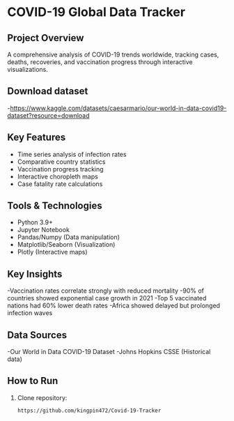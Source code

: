 # COVID-19 Global Data Tracker

## Project Overview
A comprehensive analysis of COVID-19 trends worldwide, tracking cases, deaths, recoveries, and vaccination progress through interactive visualizations.

## Download dataset
 -https://www.kaggle.com/datasets/caesarmario/our-world-in-data-covid19-dataset?resource=download
## Key Features
- Time series analysis of infection rates
- Comparative country statistics
- Vaccination progress tracking
- Interactive choropleth maps
- Case fatality rate calculations

## Tools & Technologies
- Python 3.9+
- Jupyter Notebook
- Pandas/Numpy (Data manipulation)
- Matplotlib/Seaborn (Visualization)
- Plotly (Interactive maps)

## Key Insights
-Vaccination rates correlate strongly with reduced mortality
-90% of countries showed exponential case growth in 2021
-Top 5 vaccinated nations had 60% lower death rates
-Africa showed delayed but prolonged infection waves

## Data Sources
-Our World in Data COVID-19 Dataset
-Johns Hopkins CSSE (Historical data)

## How to Run
1. Clone repository:
   ```bash
   https://github.com/kingpin472/Covid-19-Tracker
